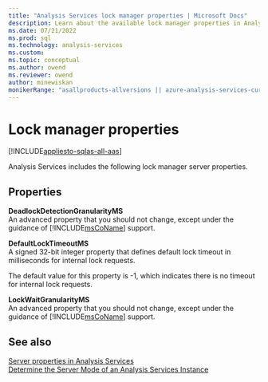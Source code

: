 ```yaml
---
title: "Analysis Services lock manager properties | Microsoft Docs"
description: Learn about the available lock manager properties in Analysis Services, like DefaultLockTimeoutMS and DeadlockDetectionGranularityMS.
ms.date: 07/21/2022
ms.prod: sql
ms.technology: analysis-services
ms.custom: 
ms.topic: conceptual
ms.author: owend
ms.reviewer: owend
author: minewiskan
monikerRange: "asallproducts-allversions || azure-analysis-services-current || >= sql-analysis-services-2016"
---
```

# Lock manager properties

[!INCLUDE[appliesto-sqlas-all-aas](../includes/appliesto-sqlas-all-aas.md)]

Analysis Services includes the following lock manager server properties.  
  
## Properties

**DeadlockDetectionGranularityMS**  
An advanced property that you should not change, except under the guidance of [!INCLUDE[msCoName](../includes/msconame-md.md)] support.  

**DefaultLockTimeoutMS**  
A signed 32-bit integer property that defines default lock timeout in milliseconds for internal lock requests.  
  
The default value for this property is -1, which indicates there is no timeout for internal lock requests.  
  
**LockWaitGranularityMS**  
An advanced property that you should not change, except under the guidance of [!INCLUDE[msCoName](../includes/msconame-md.md)] support.  
  
## See also

[Server properties in Analysis Services](../../analysis-services/server-properties/server-properties-in-analysis-services.md)  
[Determine the Server Mode of an Analysis Services Instance](../../analysis-services/instances/determine-the-server-mode-of-an-analysis-services-instance.md)  

